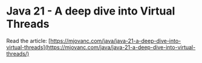 # Java 21 - A deep dive into Virtual Threads

Read the article: [https://mjovanc.com/java/java-21-a-deep-dive-into-virtual-threads](https://mjovanc.com/java/java-21-a-deep-dive-into-virtual-threads/)
